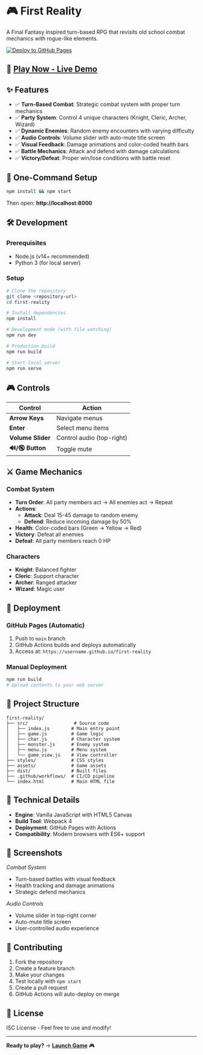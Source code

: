 # 🎮 First Reality

A Final Fantasy inspired turn-based RPG that revisits old school combat mechanics with rogue-like elements.

[![Deploy to GitHub Pages](https://github.com/username/first-reality/actions/workflows/deploy.yml/badge.svg)](https://github.com/username/first-reality/actions/workflows/deploy.yml)

## 🚀 **[Play Now - Live Demo](https://username.github.io/first-reality)**

## ✨ Features

- ✅ **Turn-Based Combat**: Strategic combat system with proper turn mechanics
- ✅ **Party System**: Control 4 unique characters (Knight, Cleric, Archer, Wizard)
- ✅ **Dynamic Enemies**: Random enemy encounters with varying difficulty
- ✅ **Audio Controls**: Volume slider with auto-mute title screen
- ✅ **Visual Feedback**: Damage animations and color-coded health bars
- ✅ **Battle Mechanics**: Attack and defend with damage calculations
- ✅ **Victory/Defeat**: Proper win/lose conditions with battle reset

## 🎯 One-Command Setup

```bash
npm install && npm start
```

Then open: **http://localhost:8000**

## 🛠️ Development

### Prerequisites
- Node.js (v14+ recommended)
- Python 3 (for local server)

### Setup
```bash
# Clone the repository
git clone <repository-url>
cd first-reality

# Install dependencies
npm install

# Development mode (with file watching)
npm run dev

# Production build
npm run build

# Start local server
npm run serve
```

## 🎮 Controls

| Control | Action |
|---------|--------|
| **Arrow Keys** | Navigate menus |
| **Enter** | Select menu items |
| **Volume Slider** | Control audio (top-right) |
| **🔊/🔇 Button** | Toggle mute |

## ⚔️ Game Mechanics

### Combat System
- **Turn Order**: All party members act → All enemies act → Repeat
- **Actions**: 
  - **Attack**: Deal 15-45 damage to random enemy
  - **Defend**: Reduce incoming damage by 50%
- **Health**: Color-coded bars (Green → Yellow → Red)
- **Victory**: Defeat all enemies
- **Defeat**: All party members reach 0 HP

### Characters
- **Knight**: Balanced fighter
- **Cleric**: Support character  
- **Archer**: Ranged attacker
- **Wizard**: Magic user

## 🚢 Deployment

### GitHub Pages (Automatic)
1. Push to `main` branch
2. GitHub Actions builds and deploys automatically
3. Access at: `https://username.github.io/first-reality`

### Manual Deployment
```bash
npm run build
# Upload contents to your web server
```

## 📁 Project Structure

```
first-reality/
├── src/                 # Source code
│   ├── index.js        # Main entry point
│   ├── game.js         # Game logic
│   ├── char.js         # Character system
│   ├── monster.js      # Enemy system
│   ├── menu.js         # Menu system
│   └── game_view.js    # View controller
├── styles/             # CSS styles
├── assets/             # Game assets
├── dist/               # Built files
├── .github/workflows/  # CI/CD pipeline
└── index.html          # Main HTML file
```

## 🔧 Technical Details

- **Engine**: Vanilla JavaScript with HTML5 Canvas
- **Build Tool**: Webpack 4
- **Deployment**: GitHub Pages with Actions
- **Compatibility**: Modern browsers with ES6+ support

## 🎨 Screenshots

*Combat System*
- Turn-based battles with visual feedback
- Health tracking and damage animations
- Strategic defend mechanics

*Audio Controls*
- Volume slider in top-right corner
- Auto-mute title screen
- User-controlled audio experience

## 🤝 Contributing

1. Fork the repository
2. Create a feature branch
3. Make your changes
4. Test locally with `npm start`
5. Create a pull request
6. GitHub Actions will auto-deploy on merge

## 📜 License

ISC License - Feel free to use and modify!

---

**Ready to play?** → **[Launch Game](https://username.github.io/first-reality)** 🎮

